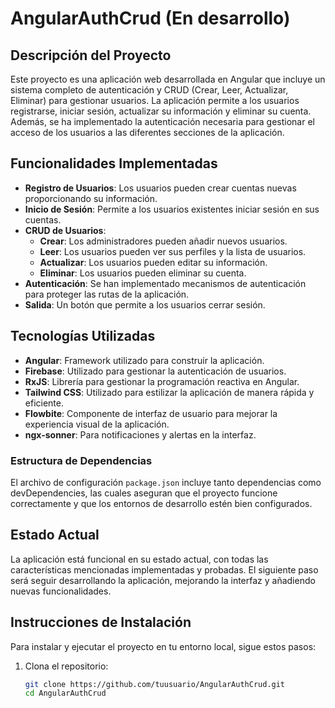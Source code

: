 # AngularAuthCrud (En desarrollo)

## Descripción del Proyecto

Este proyecto es una aplicación web desarrollada en Angular que incluye un sistema completo de autenticación y CRUD (Crear, Leer, Actualizar, Eliminar) para gestionar usuarios. La aplicación permite a los usuarios registrarse, iniciar sesión, actualizar su información y eliminar su cuenta. Además, se ha implementado la autenticación necesaria para gestionar el acceso de los usuarios a las diferentes secciones de la aplicación.

## Funcionalidades Implementadas

- **Registro de Usuarios**: Los usuarios pueden crear cuentas nuevas proporcionando su información.
- **Inicio de Sesión**: Permite a los usuarios existentes iniciar sesión en sus cuentas.
- **CRUD de Usuarios**:
  - **Crear**: Los administradores pueden añadir nuevos usuarios.
  - **Leer**: Los usuarios pueden ver sus perfiles y la lista de usuarios.
  - **Actualizar**: Los usuarios pueden editar su información.
  - **Eliminar**: Los usuarios pueden eliminar su cuenta.
- **Autenticación**: Se han implementado mecanismos de autenticación para proteger las rutas de la aplicación.
- **Salida**: Un botón que permite a los usuarios cerrar sesión.

## Tecnologías Utilizadas

- **Angular**: Framework utilizado para construir la aplicación.
- **Firebase**: Utilizado para gestionar la autenticación de usuarios.
- **RxJS**: Librería para gestionar la programación reactiva en Angular.
- **Tailwind CSS**: Utilizado para estilizar la aplicación de manera rápida y eficiente.
- **Flowbite**: Componente de interfaz de usuario para mejorar la experiencia visual de la aplicación.
- **ngx-sonner**: Para notificaciones y alertas en la interfaz.

### Estructura de Dependencias

El archivo de configuración `package.json` incluye tanto dependencias como devDependencies, las cuales aseguran que el proyecto funcione correctamente y que los entornos de desarrollo estén bien configurados.

## Estado Actual

La aplicación está funcional en su estado actual, con todas las características mencionadas implementadas y probadas. El siguiente paso será seguir desarrollando la aplicación, mejorando la interfaz y añadiendo nuevas funcionalidades.

## Instrucciones de Instalación

Para instalar y ejecutar el proyecto en tu entorno local, sigue estos pasos:

1. Clona el repositorio:
   ```bash
   git clone https://github.com/tuusuario/AngularAuthCrud.git
   cd AngularAuthCrud
